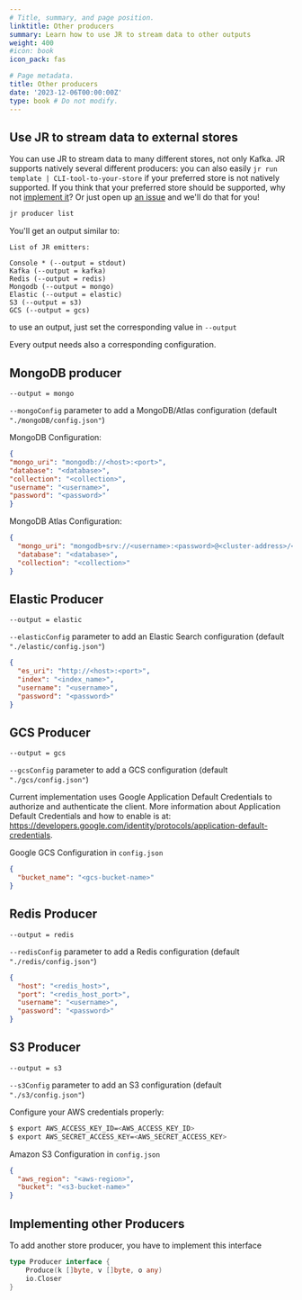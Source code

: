 ```yaml
---
# Title, summary, and page position.
linktitle: Other producers
summary: Learn how to use JR to stream data to other outputs
weight: 400
#icon: book
icon_pack: fas

# Page metadata.
title: Other producers
date: '2023-12-06T00:00:00Z'
type: book # Do not modify.
---
```


## Use JR to stream data to external stores

You can use JR to stream data to many different stores, not only Kafka. 
JR supports natively several different producers: you can also easily `jr run template | CLI-tool-to-your-store` if your preferred store is not natively supported. 
If you think that your preferred store should be supported, why not [implement it](#implementing-other-producers)? Or just open up [an issue](https://github.com/ugol/jr/issues) and we'll do that for you!

```bash
jr producer list
```

You'll get an output similar to:
```
List of JR emitters:

Console * (--output = stdout)
Kafka (--output = kafka)
Redis (--output = redis)
Mongodb (--output = mongo)
Elastic (--output = elastic)
S3 (--output = s3)
GCS (--output = gcs)

```
to use an output, just set the corresponding value in `--output`

Every output needs also a corresponding configuration.


## MongoDB producer

`--output = mongo`

`--mongoConfig` parameter to add a MongoDB/Atlas configuration (default `"./mongoDB/config.json"`)

MongoDB Configuration:

```json
{
"mongo_uri": "mongodb://<host>:<port>",
"database": "<database>",
"collection": "<collection>",
"username": "<username>",
"password": "<password>"
}
```

MongoDB Atlas Configuration:

```json
{
  "mongo_uri": "mongodb+srv://<username>:<password>@<cluster-address>/<database-name>?retryWrites=true&w=majority",
  "database": "<database>",
  "collection": "<collection>"
}
```

## Elastic Producer

`--output = elastic`

`--elasticConfig` parameter to add an Elastic Search configuration (default `"./elastic/config.json"`)

```json
{
  "es_uri": "http://<host>:<port>",
  "index": "<index_name>",
  "username": "<username>",
  "password": "<password>"
}
```

## GCS Producer

`--output = gcs`

`--gcsConfig` parameter to add a GCS configuration (default `"./gcs/config.json"`)

Current implementation uses Google Application Default Credentials to authorize and authenticate the client.
More information about Application Default Credentials and how to enable is at:
https://developers.google.com/identity/protocols/application-default-credentials.

Google GCS Configuration in `config.json`

```json
{
  "bucket_name": "<gcs-bucket-name>"
}
```

## Redis Producer

`--output = redis`

`--redisConfig` parameter to add a Redis configuration (default `"./redis/config.json"`)

```json
{
  "host": "<redis_host>",
  "port": "<redis_host_port>",
  "username": "<username>",
  "password": "<password>"
}
```

## S3 Producer

`--output = s3`

`--s3Config` parameter to add an S3 configuration (default `"./s3/config.json"`)

Configure your AWS credentials properly:

```bash
$ export AWS_ACCESS_KEY_ID=<AWS_ACCESS_KEY_ID>
$ export AWS_SECRET_ACCESS_KEY=<AWS_SECRET_ACCESS_KEY>
```

Amazon S3 Configuration in `config.json`

```json
{
  "aws_region": "<aws-region>",
  "bucket": "<s3-bucket-name>"
}
```

## Implementing other Producers

To add another store producer, you have to implement this interface

```go
type Producer interface {
	Produce(k []byte, v []byte, o any)
	io.Closer
}
```
